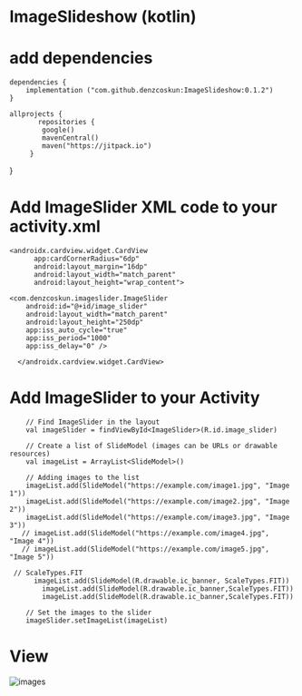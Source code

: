 # ImageSlideshow (kotlin)

# add dependencies 

	dependencies {
		implementation ("com.github.denzcoskun:ImageSlideshow:0.1.2")
	}

	allprojects {
		   repositories {
	        google()
	        mavenCentral()
	        maven("https://jitpack.io")
	     }
}


# Add ImageSlider XML code to your activity.xml

	<androidx.cardview.widget.CardView
	      app:cardCornerRadius="6dp"
	      android:layout_margin="16dp"
	      android:layout_width="match_parent"
	      android:layout_height="wrap_content">

    <com.denzcoskun.imageslider.ImageSlider
        android:id="@+id/image_slider"
        android:layout_width="match_parent"
        android:layout_height="250dp"
        app:iss_auto_cycle="true"
        app:iss_period="1000"
        app:iss_delay="0" />

	  </androidx.cardview.widget.CardView>

# Add ImageSlider to your Activity

        // Find ImageSlider in the layout
        val imageSlider = findViewById<ImageSlider>(R.id.image_slider)

        // Create a list of SlideModel (images can be URLs or drawable resources)
        val imageList = ArrayList<SlideModel>()

        // Adding images to the list
        imageList.add(SlideModel("https://example.com/image1.jpg", "Image 1"))
        imageList.add(SlideModel("https://example.com/image2.jpg", "Image 2"))
        imageList.add(SlideModel("https://example.com/image3.jpg", "Image 3"))
       // imageList.add(SlideModel("https://example.com/image4.jpg", "Image 4"))
       // imageList.add(SlideModel("https://example.com/image5.jpg", "Image 5"))

	 // ScaleTypes.FIT 
	      imageList.add(SlideModel(R.drawable.ic_banner, ScaleTypes.FIT))
	        imageList.add(SlideModel(R.drawable.ic_banner,ScaleTypes.FIT))
	        imageList.add(SlideModel(R.drawable.ic_banner,ScaleTypes.FIT))

        // Set the images to the slider
        imageSlider.setImageList(imageList)

# View 

![images](https://github.com/user-attachments/assets/85354ff3-9eb4-4a41-bfc4-39075f431671)




